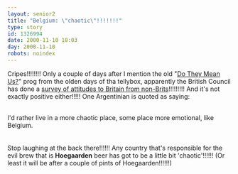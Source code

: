 ```yaml
---
layout: senior2
title: "Belgium: \"chaotic\"!!!!!!!"
type: story
id: 1326994
date: 2000-11-10 18:03
day: 2000-11-10
robots: noindex
---
```

Cripes!!!!!!!! Only a couple of days after I mention the old "<a href="http://seniorcitizen.blogspot.com/archives/2000_11_05_seniorcitizen_archive.html#1275879">Do They Mean Us?</a>" prog from the olden days of tha tellybox, apparently the British Council has done a <a href="http://www.independent.co.uk/argument/Leading_articles/2000-11/leaderc101100.shtml">survey of attitudes to Britain from non-Brits</a>!!!!!!!!! And it's not exactly positive either!!!!! One Argentinian is quoted as saying:<br/> <br/><div class="quote">I'd rather live in a more chaotic place, some place more emotional, like Belgium.</div> <br/> <br/>Stop laughing at the back there!!!!!! Any country that's responsible for the evil brew that is <b>Hoegaarden</b> beer has got to be a little bit 'chaotic'!!!!!! (Or least it will be after a couple of pints of Hoegaarden!!!!!!)
